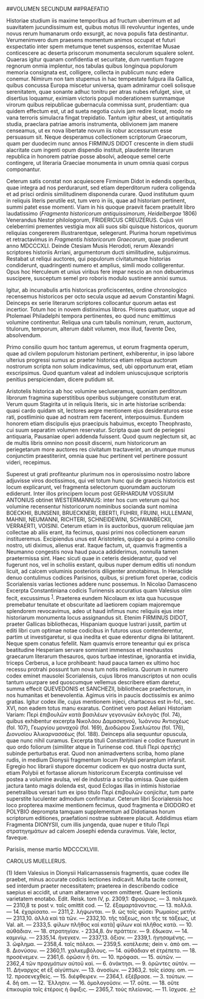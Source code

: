 ##VOLUMEN SECUNDUM
##PRAEFATIO

Historiae studium iis maxime temporibus ad fructum uberrimum et
ad suavitatem jucundissimum est, quibus motus illi revolvuntur ingentes, unde novus rerum humanarum ordo exsurgit, ac nova populis
fata destinantur. Verumenimvero dum praesens momentum animos
occupat et futuri exspectatio inter spem metumque tenet suspensos,
exterritae Musae conticescere ac deserta priscorum monumenta seculorum
squalere solent. Quaeras igitur quanam confidentia et securitate, dum
ruentium fragore regnorum onmia implentur, nos tabulas quibus longinqua populorum memoria consignata est, colligere, collecta in publicum nunc edere conemur.
Nimirum non tam stupemus in hac tempestate fulgura illa Gallica, quibus concussa Europa miscetur universa, quam admiramur coeli solisque serenitatem, quae sonante adhuc
tonitru per atras nubes refulget, sive, ut disertius loquamur, eximiam
victoris populi moderationem summamque virorum quibus reipublicae
gubernacula commissa sunt, prudentiam: qua quidem effectum est,
ut ad sueta negotia cuivis jam redire liceat, modo ne vana terroris simulacra fingat trepidatio. Tantum igitur abest, ut antiquitatis studia,
praeclara patriae amoris instrumenta, oblivionem jam manere censeamus,
ut ex nova libertate novum iis robur accessurum esse persuasum sit.
Neque desperamus collectionem scriptorum Graecorum, quam per duodecim nunc annos FIRMINUS DIDOT crescente in diem studii alacritate
cum ingenti opum dispendio instituit, plaudente literarum republica
in honorem patriae posse absolvi, adeoque semel certe contingere, ut
literaria Graeciae monumenta in unum omnia quasi corpus componantur.

Ceterum satis constat non acquiescere Firminum Didot in edendis
operibus, quae integra ad nos perdurarunt, sed etiam deperditorum
rudera colligenda et ad prisci ordinis similitudinem disponenda curare.
Quod institutum quum in reliquis literis perutile est, tum vero in iis,
quae ad historiam pertinent, summi patet esse momenti. Viam in his
quoque praevit facem praetulit libro laudatissimo (*Fragmenta historicorum antiquissimorum‚ Heidelbergae* 1806) Venerandus Nestor philologorum,
FRIDERICUS CREUZERUS. Cujus viri celeberrimi prementes vestigia mox alii suos sibi quisque historicos, quorum reliquias congererem
illustrarentque, selegerunt. Plurima horum repetivimus et retractavimus in *Fragmentis historicorum Graecorum*, quae prodierunt anno
MDCCCXLI. Deinde Ctesiam Musis Herodoti, rerum Alexandri scriptores historiis Arriani, argumentorum ducti similitudine, subjunximus.
Restabat ut reliqui auctores, qui populorum civitatumque historias
condiderunt, quadringenti numero et amplius, simili modo colligerentur. Opus hoc Herculeum et unius viribus fere impar nescio an
non debuerimus suscipere, susceptum semel pro roboris modulo sustinere annixi sumus.

Igitur, ab incunabulis artis historicas proficiscentes, ordine chronologico recensemus historicos per octo secula usque ad aevum Constantini Magni.
Deinceps ex serie literarum scriptores collocantur quorum
aetas est incertior. Totum hoc in novem distinximus libros. Priores
quattuor, usque ad Ptolemaei Philadelphi tempora pertinentes, eo quod
nunc emittimus volumine continentur. Reliqua una cum tabulis nominum, rerum, auctorum, titulorum, temporum, alterum dabit volumen, mox illud, favente Deo, absolvendum.

Primo consilio quum hoc tantum ageremus, ut eorum fragmenta
operum, quae ad civilem populorum historiam pertinent, exhiberentur,
in ipso labore ulterius progressi sumus ac praeter historica etiam reliqua
auctorum nostrorum scripta non solum indicavimus, sed, ubi opportunum erat, etiam exscripsimus. Quod quantum valeat ad indolem
uniuscujusque scriptoris penitius perspiciendam, dicere putidum sit.

Aristotelis historica ab hoc volumine secluseramus, quoniam perditorum librorum fragmina superstitibus operibus subjungere constitutum erat.
Verum quum Stagirita ut in reliquis literis, sic in arte
historiae scribenda: quasi cardo quidam sit, lectores aegre mentionem
ejus desideraturos esse rati, postliminio quae ad nostram rem facerent,
interposuimus. Eundem honorem etiam discipulis ejus praecipuis
habuimus, excepto Theophrasto, cui suum separatim volumen reservatur.
Scripta quae sunt de periegesi antiquaria, Pausaniae operi addenda fuissent. Quod quum neglectum sit, ac de multis libris omnino
non possit discerni, num historicorum an periegetarum more auctores
res civitatum tractaverint, an utrumque munus conjunctim praestiterint, omnia quae huc pertinent vel pertinere possunt videri, recepimus.

Superest ut grati profiteantur plurimum nos in operosissimo nostro
labore adjuvisse viros doctissimos, qui vel totum hunc qui de graecis
historicis est locum explicarunt, vel fragmenta selectorum quorumdam
auctorum ediderunt. Inter illos principem locum post GERHARDUM
VOSSIUM ANTONIUS obtinet WESTERMANNUS: inter hos cum veterum qui
hoc volumine recensentur historicorum nominibus socianda sunt nomina BOECKHII, BUNSENII, BRUECKNERI, EBERTI, FUHRII, FRUINI, HULLEΜΑΝI, ΜΑΗNII, NEUMANNI, RICHTERI, SCHNEIDEWINI, SCHWANBECKII,
VERRAERTI, VOISINI. Ceterum etiam in iis auctoribus, quorum reliquiae
jam collectae ab aliis erant, ita fecimus, quasi primi nos collectionem
earum institueremus. Excipiendus unus est Aristoteles, quippe qui a
primo consilio nostro, uti diximus, alienus erat. Itaque factum, ut,
quamvis fragmentis a Neumanno congestis nova haud pauca addiderimus, nonnulla tamen praetermissa sint. Haec sicuti quae in ceteris
desiderantur, quod vel fugerunt nos, vel in scholiis exstant, quibus
nuper demum editis uti nondum licuit, ad calcem voluminis posterioris diligenter annotabimus. In Heraclide denuo contulimus codices
Parisinos, quibus, si pretium foret operae, codicis Scorialensis varias
lectiones addere nunc possemus. In Nicolao Damasceno Excerpta
Constantiniana codicis Turinensis accuratius quam Valesius olim fecit,
excussimus <sup name="footnote1">[1](#footnote1)</sup><a name="footnotetext1"></a>. Praeterea eundem Nicolaum ex ista qua hucusque premebatur tenuitate et obscuritate ad laetiorem copiam majoremque
splendorem revocavimus, adeo ut haud infimus nunc reliquiis ejus inter
historiarum monumenta locus assignandus sit. Etenim FIRMINUS DIDOT,
praeter Gallicas bibliothecas, Hispaniam quoque lustrari jussit, partim
ut editi libri cum optimae notae codicibus in futuros usus contenderentur, partim ut investigaretur, si qua inedita et quae ederentur digna ibi
latitarent. Neque spem conatus fefellit. Nam quamvis errore teneantur
qui ex prisca beatitudine Hesperiam servare somniant immensos et
inexhaustos graecarum literarum thesauros, quos turbae intestinae,
ignorantia et invidia, triceps Cerberus, a luce prohibeant: haud pauca
tamen ex ultimo hoc recessu protrahi possunt tum nova tum notis
meliora. Quorum in numero codex eminet mausolei Scorialensis,
cujus libros manuscriptos ut non oculis tantum usurpare sed quoscumque vellemus describere etiam daretur, summa effecit QUEVEDONIS
et SANCHEZII, bibliothecae praefectorum, in nos humanitas et benevolentia. Agimus viris in paucis doctissimis ex animo gratias. Igitur codex
ille, cujus mentionem injeci, chartaceus est in-fol., sec. XVI, non
eadem totus manu exaratus. Continet vero post Aeliani Historiam Variam: Περὶ ἐπιβουλῶν κατὰ βασιλέων γεγονυιῶν ἐκλογάς (fol. 74), quibus
exhibentur excerpta Νικολάου Δαμασκηνοῦ, Ἰωάννου Ἀντιοχέως (fol. 107),
Γεωργίου μοναχοῦ (fol. 169), Διοδώρου Σικελιώτου (fol. 176), Διονυσίου Ἁλικαρνασσέως (fol. 188). Deinceps alia sequuntur opuscula, quae nunc
nihil curamus. Excerpta tituli Constantiniani e codice fluxerunt in quo
ordo foliorum (similiter atque in Turinense cod. tituli Περὶ ἀρετῆς)
subinde perturbatus erat. Quod non animadvertens scriba, homo plane
rudis, in medium Dionysii fragmentum locum Polybii peramplum
infarsit. Egregio hoc librarii stupore docemur codicem ex quo nostra
ducta sunt, etiam Polybii et fortasse aliorum historicorum Excerpta
continuisse vel postea a volumine avulsa, vel de industria a scriba
omissa. Quae quidem jactura tanto magis dolenda est, quod Eclogas
illas in intimis historiae penetralibus versari tum ex ipso titulo Περὶ
ἐπιβουλῶν conjicitur, tum parte superstite luculenter admodum confirmatur. Ceterum libri Scorialensis hoc loco propterea maxime mentionem fecimus,
quod fragmenta e DIODORO et POLYBIO deprompta
tamquam supplementum ad Didotianas horum scriptorum editiones,
praefationi nostrae subtexere placuit. Addidimus etiam Fragmenta DIONYSII, cum illis jungenda, quae nuper e titulo Περὶ στρατηγημάτων ad calcem Josephi edenda curavimus.
Vale, lector, faveque.

Parisiis, mense martio MDCCCXLVIII.

CAROLUS MUELLERUS.


<a name="footnote1">(1)</a> Idem Valesius in Dionysii Halicarnassensis fragmentis, quae codex ille praebet, minus
accurate codicis lectiones indicavit. Multa tacite correxit, sed interdum praeter necessitatem; praeterea in describendo codice saepius ei accidit, ut
unam alteramve vocem omitteret. Quare lectionis varietatem enotabo. Edit. Reisk. tom IV, p. 2309‚1: Φρούριος. — 3. πολεμικά. — 2310‚8 τε post v. ταῖς omittit
cod. — 12. ἔξαμαρτάνοντας. — 13. πολλά. — 14. ἐχαρίσατο. — 2311,2. λήψωνται. — 9. ὡς τοῖς φύσει Ῥωμαίοις μετῆν. — 2313,10.
ἀλλὰ καὶ τὰ τῶν. — 2332,10. τῆς τάξεως, non τῆς τε τάξεως, ut Val. ait. — 2333,5. φίλων πλῆθος καὶ κατὰ] φίλων καὶ πλῆθος κατὰ. — 10. αὐθάδιαν. — 18. στρατηγίαν. - 2334,8. ἂν
πράττειν. — 9. ἔδωκαν. — 14. καμινίῳ. — 2335‚14. ἤνεγκεν. — 2337,13. ἄξιον. — 2339,1. ἡγησαμένης. — 3. ὤφλημα. — 2358,4. ταῖς πόλεσι. — 2359‚5. κατέλειπε; dein
v. ἀπὸ om. — 8. Διονύσου. — 2360,11. χαλκεμβόλους. — 14. αὐθάδιαν et ἐτρέπετο. — 18. προσένεμεν. — 2361,6. ὁρῶσιν ἢ ὅτι. — 10. πρόφασι. — 15. αὐτῶν. — 2362,4 τῶν πραγμάτων
αὐτοῦ καὶ. — 6. ἀνάκτησι. — 9. ὁρῶντες αὐτόν. — 11. Δήναρχος et ἐξ αἰγύπτων. — 13. ἀνοσίων. — 2363,2. τοῖς εἰσαγ. om. — 12. προσενεχθείς. — 15. διέφθειρεν. — 2364,1. ἐξέβρασε. — 3. τούτων.
— 4. δὴ om. — 12. Ἕλλησιν. — 16. ὁμολογοῦσιν. — 17. οὔτε. — 18. οὔτε ἐπικουρία τοῖς ἑτέροις ἡ ἄφιξις. — 2365,7. τοὺς πλείονας. — 11. ἴσχυσε. [↩](#footnotetext1)